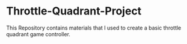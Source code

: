 # Throttle-Quadrant-Project
This Repository contains materials that I used to create a basic throttle quadrant game controller.

